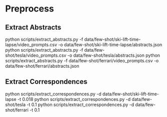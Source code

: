 # Preprocess

## Extract Abstracts

python scripts/extract_abstracts.py -f data/few-shot/ski-lift-time-lapse/video_prompts.csv -o data/few-shot/ski-lift-time-lapse/abstracts.json
python scripts/extract_abstracts.py -f data/few-shot/tesla/video_prompts.csv -o data/few-shot/tesla/abstracts.json
python scripts/extract_abstracts.py -f data/few-shot/ferrari/video_prompts.csv -o data/few-shot/ferrari/abstracts.json

## Extract Correspondences

python scripts/extract_correspondences.py -d data/few-shot/ski-lift-time-lapse -t 0.018
python scripts/extract_correspondences.py -d data/few-shot/tesla -t 0.1
python scripts/extract_correspondences.py -d data/few-shot/ferrari -t 0.1



